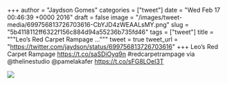 
+++
author = "Jaydson Gomes"
categories = ["tweet"]
date = "Wed Feb 17 00:46:39 +0000 2016"
draft = false
image = "/images/tweet-media/699756813726703616-CbYJD4zWEAALsMY.png"
slug = "5b4118112ff6322f156c884d94a55236b735fd46"
tags = ["tweet"]
title = """Leo’s Red Carpet Rampage ..."""
tweet = true
tweet_url = "https://twitter.com/jaydson/status/699756813726703616"
+++
Leo’s Red Carpet Rampage https://t.co/saSDiOyq9n #redcarpetrampage via @thelinestudio @pamelakafer https://t.co/sFG8LOel3T

![](/images/tweet-media/699756813726703616-CbYJD4zWEAALsMY.png)